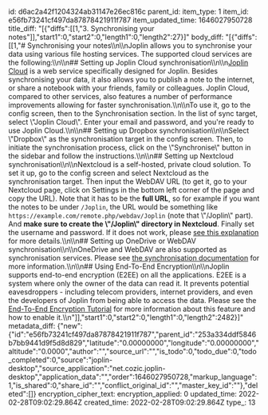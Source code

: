id: d6ac2a42f1204324ab31147e26ec816c
parent_id: 
item_type: 1
item_id: e56fb73241cf497da87878421911f787
item_updated_time: 1646027950728
title_diff: "[{\"diffs\":[[1,\"3. Synchronising your notes\"]],\"start1\":0,\"start2\":0,\"length1\":0,\"length2\":27}]"
body_diff: "[{\"diffs\":[[1,\"# Synchronising your notes\\\n\\\nJoplin allows you to synchronise your data using various file hosting services. The supported cloud services are the following:\\\n\\\n## Setting up Joplin Cloud synchronisation\\\n\\\n[Joplin Cloud](https://joplinapp.org/plans/) is a web service specifically designed for Joplin. Besides synchronising your data, it also allows you to publish a note to the internet, or share a notebook with your friends, family or colleagues. Joplin Cloud, compared to other services, also features a number of performance improvements allowing for faster synchronisation.\\\n\\\nTo use it, go to the config screen, then to the Synchronisation section. In the list of sync target, select \\\"Joplin Cloud\\\". Enter your email and password, and you're ready to use Joplin Cloud.\\\n\\\n## Setting up Dropbox synchronisation\\\n\\\nSelect \\\"Dropbox\\\" as the synchronisation target in the config screen. Then, to initiate the synchronisation process, click on the \\\"Synchronise\\\" button in the sidebar and follow the instructions.\\\n\\\n## Setting up Nextcloud synchronisation\\\n\\\nNextcloud is a self-hosted, private cloud solution. To set it up, go to the config screen and select Nextcloud as the synchronisation target. Then input the WebDAV URL (to get it, go to your Nextcloud page, click on Settings in the bottom left corner of the page and copy the URL). Note that it has to be the **full URL**, so for example if you want the notes to be under `/Joplin`, the URL would be something like `https://example.com/remote.php/webdav/Joplin` (note that \\\"/Joplin\\\" part). And **make sure to create the \\\"/Joplin\\\" directory in Nextcloud**. Finally set the username and password. If it does not work, please [see this explanation](https://github.com/laurent22/joplin/issues/61#issuecomment-373282608) for more details.\\\n\\\n## Setting up OneDrive or WebDAV synchronisation\\\n\\\nOneDrive and WebDAV are also supported as synchronisation services. Please see [the synchronisation documentation](https://github.com/laurent22/joplin#synchronisation) for more information.\\\n\\\n## Using End-To-End Encryption\\\n\\\nJoplin supports end-to-end encryption (E2EE) on all the applications. E2EE is a system where only the owner of the data can read it. It prevents potential eavesdroppers - including telecom providers, internet providers, and even the developers of Joplin from being able to access the data. Please see the [End-To-End Encryption Tutorial](https://joplinapp.org/e2ee/) for more information about this feature and how to enable it.\\\n\"]],\"start1\":0,\"start2\":0,\"length1\":0,\"length2\":2482}]"
metadata_diff: {"new":{"id":"e56fb73241cf497da87878421911f787","parent_id":"253a334ddf5846b7bb9441d9f5d8d829","latitude":"0.00000000","longitude":"0.00000000","altitude":"0.0000","author":"","source_url":"","is_todo":0,"todo_due":0,"todo_completed":0,"source":"joplin-desktop","source_application":"net.cozic.joplin-desktop","application_data":"","order":1646027950728,"markup_language":1,"is_shared":0,"share_id":"","conflict_original_id":"","master_key_id":""},"deleted":[]}
encryption_cipher_text: 
encryption_applied: 0
updated_time: 2022-02-28T09:02:29.864Z
created_time: 2022-02-28T09:02:29.864Z
type_: 13